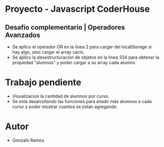 # Proyecto  -  Javascript CoderHouse

## Desafio complementario | Operadores Avanzados

- Se aplico el operador OR en la linea 2 para cargar del localStorage si hay algo, sino cargar el array vacio.
- Se aplico la desestructuracion de objetos en la linea 334 para obtener la propiedad "alumnos" y poder cargar a su array cada alumno

# Trabajo pendiente
- Visualizacion la cantidad de alumnos por curso.
- Se esta desarrollando las funciones para añadir más alumnos a cada curso y poder mostrar cuantos se estan agregando.

# Autor
* Gonzalo Ramos

